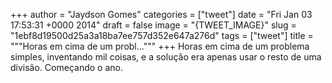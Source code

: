 
+++
author = "Jaydson Gomes"
categories = ["tweet"]
date = "Fri Jan 03 17:53:31 +0000 2014"
draft = false
image = "{TWEET_IMAGE}"
slug = "1ebf8d19500d25a3a18ba7ee757d352e647a276d"
tags = ["tweet"]
title = """Horas em cima de um probl..."""
+++
Horas em cima de um problema simples, inventando mil coisas, e a solução era apenas usar o resto de uma divisão. Começando o ano.
